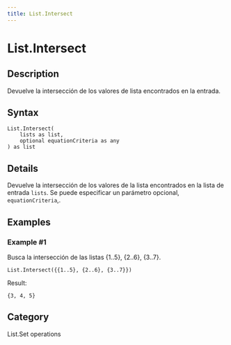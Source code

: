 ```yaml
---
title: List.Intersect
---
```


# List.Intersect


## Description

Devuelve la intersección de los valores de lista encontrados en la entrada.


## Syntax

```powerquery
List.Intersect(
    lists as list,
    optional equationCriteria as any
) as list
```


## Details

Devuelve la intersección de los valores de la lista encontrados en la lista de entrada <code>lists</code>. Se puede especificar un parámetro opcional, <code>equationCriteria</code>,.


## Examples

### Example #1 
Busca la intersección de las listas \{1..5}, \{2..6}, \{3..7}.
```powerquery
List.Intersect({{1..5}, {2..6}, {3..7}})
```

Result: 
```powerquery
{3, 4, 5}
```




## Category
List.Set operations
